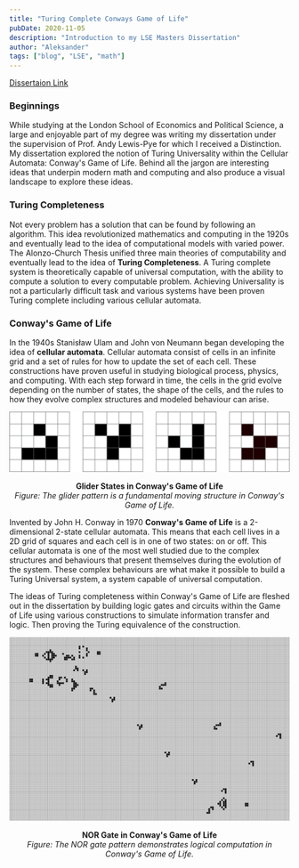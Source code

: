 ```yaml
---
title: "Turing Complete Conways Game of Life"
pubDate: 2020-11-05
description: "Introduction to my LSE Masters Dissertation"
author: "Aleksander"
tags: ["blog", "LSE", "math"]
---
```


[Dissertaion Link](../../assets/hubert_dissertation.pdf)

### Beginnings

  While studying at the London School of Economics and Political Science, a large and enjoyable part of my degree was writing my dissertation under the supervision of Prof. Andy Lewis-Pye for which I received a Distinction. My dissertation explored the notion of Turing Universality within the Cellular Automata: Conway's Game of Life. Behind all the jargon are interesting ideas that underpin modern math and computing and also produce a visual landscape to explore these ideas.

### Turing Completeness

  Not every problem has a solution that can be found by following an algorithm. This idea revolutionized mathematics and computing in the 1920s and eventually lead to the idea of computational models with varied power. The Alonzo-Church Thesis unified three main theories of computability and eventually lead to the idea of <b>Turing Completeness</b>. A Turing complete system is theoretically capable of universal computation, with the ability to compute a solution to every computable problem. Achieving Universality is not a particularly difficult task and various systems have been proven Turing complete including various cellular automata.

### Conway's Game of Life

  In the 1940s Stanisław Ulam and John von Neumann began developing the idea of <b>cellular automata</b>. Cellular automata consist of cells in an infinite grid and a set of rules for how to update the set of each cell. These constructions have proven useful in studying biological process, physics, and computing. With each step forward in time, the cells in the grid evolve depending on the number of states, the shape of the cells, and the rules to how they evolve complex structures and modeled behaviour can arise.

![glider](../../assets/images/glider_state.png)
<p align="center">
  <b>Glider States in Conway's Game of Life</b><br>
  <em>Figure: The glider pattern is a fundamental moving structure in Conway's Game of Life.</em>
</p>

  Invented by John H. Conway in 1970 <b>Conway's Game of Life</b> is a 2-dimensional 2-state cellular automata. This means that each cell lives in a 2D grid of squares and each cell is in one of two states: on or off. This cellular automata is one of the most well studied due to the complex structures and behaviours that present themselves during the evolution of the system. These complex behaviours are what make it possible to build a Turing Universal system, a system capable of universal computation.

  The ideas of Turing completeness within Conway's Game of Life are fleshed out in the dissertation by building logic gates and circuits within the Game of Life using various constructions to simulate information transfer and logic. Then proving the Turing equivalence of the construction.

![nor](../../assets/images/nor_noinput.png)
<p align="center">
  <b>NOR Gate in Conway's Game of Life</b><br>
  <em>Figure: The NOR gate pattern demonstrates logical computation in Conway's Game of Life.</em>
</p>